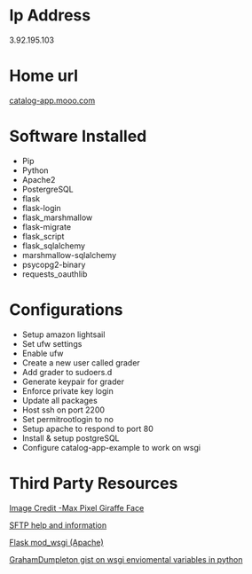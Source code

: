# Ip Address
3.92.195.103

# Home url
[catalog-app.mooo.com](http://catalog-app.mooo.com/catalog)

# Software Installed
- Pip
- Python
- Apache2
- PostergreSQL
- flask
- flask-login
- flask_marshmallow
- flask-migrate
- flask_script
- flask_sqlalchemy
- marshmallow-sqlalchemy
- psycopg2-binary
- requests_oauthlib

# Configurations
- Setup amazon lightsail
- Set ufw settings
- Enable ufw
- Create a new user called grader
- Add grader to sudoers.d
- Generate keypair for grader
- Enforce private key login
- Update all packages
- Host ssh on port 2200
- Set permitrootlogin to no
- Setup apache to respond to port 80
- Install & setup postgreSQL
- Configure catalog-app-example to work on wsgi

# Third Party Resources
[Image Credit -Max Pixel Giraffe Face](https://www.maxpixel.net/Giraffe-Zoo-Animal-Giraffe-Face-Funny-Animals-Fun-1089477)

[SFTP help and information](https://help.ubuntu.com/community/SSH/TransferFiles)

[Flask mod_wsgi (Apache)](http://flask.pocoo.org/docs/1.0/deploying/mod_wsgi/)

[GrahamDumpleton gist on wsgi enviomental variables in python](https://gist.github.com/GrahamDumpleton/b380652b768e81a7f60c)
